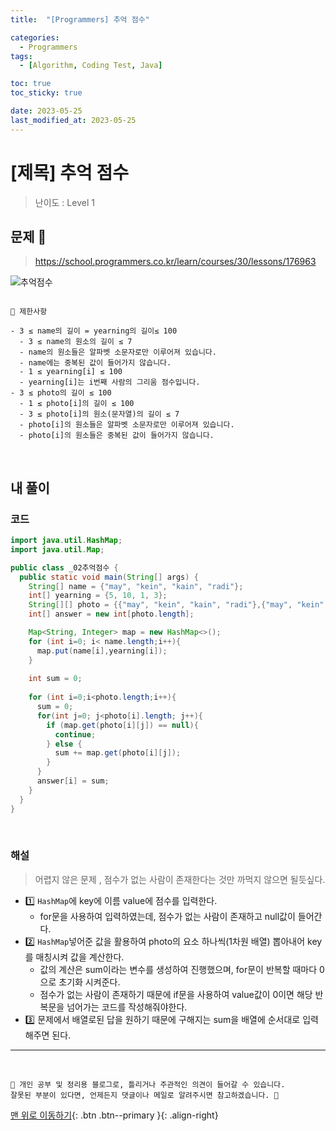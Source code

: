 ```yaml
---
title:  "[Programmers] 추억 점수" 

categories:
  - Programmers
tags:
  - [Algorithm, Coding Test, Java]

toc: true
toc_sticky: true

date: 2023-05-25
last_modified_at: 2023-05-25
---
```


# [제목] 추억 점수

> 난이도 : Level 1


## 문제 🎯

> <https://school.programmers.co.kr/learn/courses/30/lessons/176963>

![추억점수](https://github.com/hwet-j/hwet-j.github.io/assets/81364742/8cebdb01-8788-45fe-b9cd-063824cd5894)

```

📢 제한사항

- 3 ≤ name의 길이 = yearning의 길이≤ 100
  - 3 ≤ name의 원소의 길이 ≤ 7
  - name의 원소들은 알파벳 소문자로만 이루어져 있습니다.
  - name에는 중복된 값이 들어가지 않습니다.
  - 1 ≤ yearning[i] ≤ 100
  - yearning[i]는 i번째 사람의 그리움 점수입니다.
- 3 ≤ photo의 길이 ≤ 100
  - 1 ≤ photo[i]의 길이 ≤ 100
  - 3 ≤ photo[i]의 원소(문자열)의 길이 ≤ 7
  - photo[i]의 원소들은 알파벳 소문자로만 이루어져 있습니다.
  - photo[i]의 원소들은 중복된 값이 들어가지 않습니다.

```

<br>

## 내 풀이

### 코드

```java
import java.util.HashMap;
import java.util.Map;

public class _02추억점수 {
  public static void main(String[] args) {
    String[] name = {"may", "kein", "kain", "radi"};
    int[] yearning = {5, 10, 1, 3};
    String[][] photo = {{"may", "kein", "kain", "radi"},{"may", "kein", "brin", "deny"}, {"kon", "kain", "may", "coni"}};
    int[] answer = new int[photo.length];

    Map<String, Integer> map = new HashMap<>();
    for (int i=0; i< name.length;i++){
      map.put(name[i],yearning[i]);
    }
    
    int sum = 0;
    
    for (int i=0;i<photo.length;i++){
      sum = 0;
      for(int j=0; j<photo[i].length; j++){
        if (map.get(photo[i][j]) == null){
          continue;
        } else {
          sum += map.get(photo[i][j]);
        }
      }
      answer[i] = sum;
    }
  }
}
```

<br>

### 해설

> 어렵지 않은 문제 , 점수가 없는 사람이 존재한다는 것만 까먹지 않으면 될듯싶다. 

- 1️⃣ `HashMap`에 key에 이름 value에 점수를 입력한다.
  -  for문을 사용하여 입력하였는데, 점수가 없는 사람이 존재하고 null값이 들어간다.
- 2️⃣ `HashMap`넣어준 값을 활용하여 photo의 요소 하나씩(1차원 배열) 뽑아내어 key를 매칭시켜 값을 계산한다.
  - 값의 계산은 sum이라는 변수를 생성하여 진행했으며, for문이 반복할 때마다 0으로 초기화 시켜준다.
  - 점수가 없는 사람이 존재하기 때문에 if문을 사용하여 value값이 0이면 해당 반복문을 넘어가는 코드를 작성해줘야한다.
- 3️⃣ 문제에서 배열로된 답을 원하기 때문에 구해지는 sum을 배열에 순서대로 입력해주면 된다.


***
<br>

    📢 개인 공부 및 정리용 블로그로, 틀리거나 주관적인 의견이 들어갈 수 있습니다.
    잘못된 부분이 있다면, 언제든지 댓글이나 메일로 알려주시면 참고하겠습니다. 🔔

[맨 위로 이동하기](#){: .btn .btn--primary }{: .align-right}
